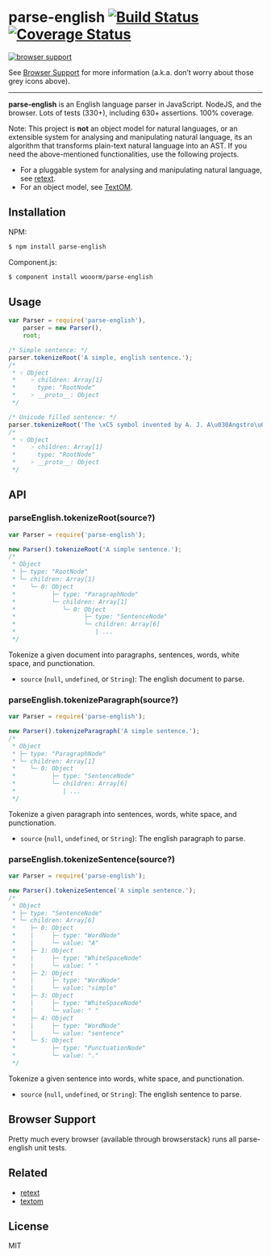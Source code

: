 # parse-english [![Build Status](https://travis-ci.org/wooorm/parse-english.svg?branch=master)](https://travis-ci.org/wooorm/parse-english) [![Coverage Status](https://img.shields.io/coveralls/wooorm/parse-english.svg)](https://coveralls.io/r/wooorm/parse-english?branch=master)

[![browser support](https://ci.testling.com/wooorm/parse-english.png) ](https://ci.testling.com/wooorm/parse-english)

See [Browser Support](#browser-support) for more information (a.k.a. don’t worry about those grey icons above).

---

**parse-english** is an English language parser in JavaScript. NodeJS, and the browser. Lots of tests (330+), including 630+ assertions. 100% coverage.

Note: This project is **not** an object model for natural languages, or an extensible system for analysing and manipulating natural language, its an algorithm that transforms plain-text natural language into an AST. If you need the above-mentioned functionalities, use the following projects.

* For a pluggable system for analysing and manipulating natural language, see [retext](https://github.com/wooorm/retext "Retext").
* For an object model, see [TextOM](https://github.com/wooorm/textom "TextOM").

## Installation

NPM:
```sh
$ npm install parse-english
```

Component.js:
```sh
$ component install wooorm/parse-english
```

## Usage

````js
var Parser = require('parse-english'),
    parser = new Parser(),
    root;

/* Simple sentence: */
parser.tokenizeRoot('A simple, english sentence.');
/*
 * ˅ Object
 *    ˃ children: Array[1]
 *      type: "RootNode"
 *    ˃ __proto__: Object
 */

/* Unicode filled sentence: */
parser.tokenizeRoot('The \xC5 symbol invented by A. J. A\u030Angstro\u0308m (1814, Lo\u0308gdo\u0308, \u2013 1874) denotes the length 10\u207B\xB9\u2070 m.');
/*
 * ˅ Object
 *    ˃ children: Array[1]
 *      type: "RootNode"
 *    ˃ __proto__: Object
 */
````

## API

### parseEnglish.tokenizeRoot(source?)

```js
var Parser = require('parse-english');

new Parser().tokenizeRoot('A simple sentence.');
/*
 * Object
 * ├─ type: "RootNode"
 * └─ children: Array[1]
 *    └─ 0: Object
 *          ├─ type: "ParagraphNode"
 *          └─ children: Array[1]
 *             └─ 0: Object
 *                   ├─ type: "SentenceNode"
 *                   └─ children: Array[6]
 *                      | ...
 */
```

Tokenize a given document into paragraphs, sentences, words, white space, and punctionation.

- `source` (`null`, `undefined`, or `String`): The english document to parse.

### parseEnglish.tokenizeParagraph(source?)

```js
var Parser = require('parse-english');

new Parser().tokenizeParagraph('A simple sentence.');
/*
 * Object
 * ├─ type: "ParagraphNode"
 * └─ children: Array[1]
 *    └─ 0: Object
 *          ├─ type: "SentenceNode"
 *          └─ children: Array[6]
 *             | ...
 */
```

Tokenize a given paragraph into sentences, words, white space, and punctionation.

- `source` (`null`, `undefined`, or `String`): The english paragraph to parse.

### parseEnglish.tokenizeSentence(source?)

```js
var Parser = require('parse-english');

new Parser().tokenizeSentence('A simple sentence.');
/*
 * Object
 * ├─ type: "SentenceNode"
 * └─ children: Array[6]
 *    ├─ 0: Object
 *    |     ├─ type: "WordNode"
 *    |     └─ value: "A"
 *    ├─ 1: Object
 *    |     ├─ type: "WhiteSpaceNode"
 *    |     └─ value: " "
 *    ├─ 2: Object
 *    |     ├─ type: "WordNode"
 *    |     └─ value: "simple"
 *    ├─ 3: Object
 *    |     ├─ type: "WhiteSpaceNode"
 *    |     └─ value: " "
 *    ├─ 4: Object
 *    |     ├─ type: "WordNode"
 *    |     └─ value: "sentence"
 *    └─ 5: Object
 *          ├─ type: "PunctuationNode"
 *          └─ value: "."
 */
```

Tokenize a given sentence into words, white space, and punctionation.

- `source` (`null`, `undefined`, or `String`): The english sentence to parse.

## Browser Support
Pretty much every browser (available through browserstack) runs all parse-english unit tests.

## Related

  * [retext](https://github.com/wooorm/retext "Retext")
  * [textom](https://github.com/wooorm/textom "TextOM")

## License

  MIT
